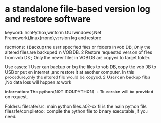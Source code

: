 # a standalone file-based version log and restore software
keyword:
  IronPython,winform  GUI,windows(.Net Framework),linux(mono),version log and restore

fucntions:
  1 Backup the user specified files or folders in vob DB ;Only the altered files are backuped in VOB DB.
  2 Restore requested version of files from  vob DB ; Only the newer files in VOB DB are copyed to target folder.

Use cases: 
  1 User can backup or log the files to vob DB, copy the vob DB to USB or put on internet ,and restore it at another computer. In this procedure,only the altered file would be copyed.
  2 User can backup files ,No data loss will happen at work .
  
information:
  The python(NOT IRONPYTHON) + Tk version will be provided on request.
  
  
Folders:
  filesafe/src: main python files.a02-xx fil is the main python file.
  filesafe/compiletool: compile the python file to binary executable ,if you need.
  
  
